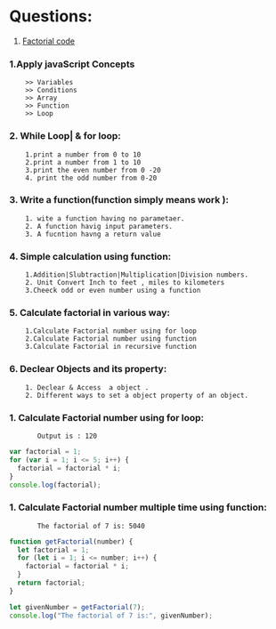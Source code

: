 # Questions:

1.  [Factorial code](#fact1)

### 1.Apply javaScript Concepts

        >> Variables
        >> Conditions
        >> Array
        >> Function
        >> Loop

### 2. While Loop| & for loop:

        1.print a number from 0 to 10
        2.print a number from 1 to 10
        3.print the even number from 0 -20
        4. print the odd number from 0-20

### 3. Write a function(function simply means work ):

        1. wite a function having no parametaer.
        2. A function havig input parameters.
        3. A fucntion havng a return value

### 4. Simple calculation using function:

        1.Addition|Slubtraction|Multiplication|Division numbers.
        2. Unit Convert Inch to feet , miles to kilometers
        3.Cheeck odd or even number using a function

### 5. Calculate factorial in various way:

        1.Calculate Factorial number using for loop
        2.Calculate Factorial number using function
        3.Calculate Factorial in recursive function

### 6. Declear Objects and its property:

        1. Declear & Access  a object .
        2. Different ways to set a object property of an object.

<a name="fact1">
 
 ###  1.  Calculate Factorial number using for loop:
 ```
        Output is : 120
 ```

```javascript
var factorial = 1;
for (var i = 1; i <= 5; i++) {
  factorial = factorial * i;
}
console.log(factorial);
```

### 1. Calculate Factorial number multiple time using function:

```
       The factorial of 7 is: 5040
```

```javascript
function getFactorial(number) {
  let factorial = 1;
  for (let i = 1; i <= number; i++) {
    factorial = factorial * i;
  }
  return factorial;
}

let givenNumber = getFactorial(7);
console.log("The factorial of 7 is:", givenNumber);
```

</a>
